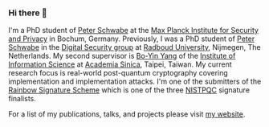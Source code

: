 ### Hi there 👋

I'm a PhD student of [Peter Schwabe](https://cryptojedi.org/) at the [Max Planck Institute for Security and Privacy](https://www.mpi-sp.org/) in Bochum, Germany.
Previously, I was a PhD student of [Peter Schwabe](https://cryptojedi.org/) in the [Digital Security group](http://www.ru.nl/ds/) at [Radboud University](http://www.ru.nl/), Nijmegen, The Netherlands.
My second supervisor is [Bo-Yin Yang](https://www.iis.sinica.edu.tw/pages/byyang/) of the [Institute of Information Science](https://www.iis.sinica.edu.tw/) at [Academia Sinica](https://www.sinica.edu.tw/), Taipei, Taiwan.
My current research focus is real-world post-quantum cryptography covering implementation and implementation attacks.
I'm one of the submitters of the [Rainbow Signature Scheme](https://www.pqcrainbow.org/) which is one of the three [NISTPQC](https://csrc.nist.gov/Projects/post-quantum-cryptography/round-3-submissions) signature finalists.

For a list of my publications, talks, and projects please visit [my website](https://kannwischer.eu).

